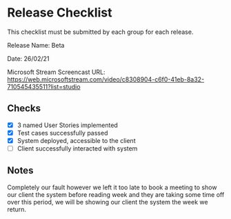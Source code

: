 # Release Checklist

This checklist must be submitted by each group for each release.

Release Name: Beta
 
Date: 26/02/21

Microsoft Stream Screencast URL: https://web.microsoftstream.com/video/c8308904-c6f0-41eb-8a32-710545435511?list=studio

## Checks
- [x] 3 named User Stories implemented
- [x] Test cases successfully passed
- [x] System deployed, accessible to the client 
- [ ] Client successfully interacted with system

## Notes

Completely our fault however we left it too late to book a meeting to show our client the system before reading week and they are taking some time off over this period, we will be showing our client the system the week we return.
